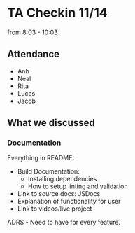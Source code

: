 # TA Checkin 11/14

from 8:03 - 10:03

## Attendance

- Anh
- Neal
- Rita
- Lucas
- Jacob

## What we discussed

### Documentation

Everything in README:
    
- Build Documentation:
    - Installing dependencies
    - How to setup linting and validation
- Link to source docs: JSDocs
- Explanation of functionality for user
- Link to videos/live project

ADRS 
    - Need to have for every feature.






